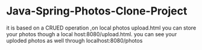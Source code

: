 # Java-Spring-Photos-Clone-Project
 it is based on a CRUED operation ,on local photos upload.html  you can store your photos though a local host:8080/upload.html.
 you can see your uploded photos as well through localhost:8080/photos
